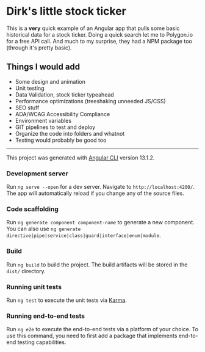 # Dirk's little stock ticker

This is a __very__ quick example of an Angular app that pulls some basic historical data for a stock ticker.  Doing a quick search let me to Polygon.io for a free API call.  And much to my surprise, they had a NPM package too (through it's pretty basic).  

## Things I would add

- Some design and animation 
- Unit testing
- Data Validation, stock ticker typeahead
- Performance optimizations (treeshaking unneeded JS/CSS)
- SEO stuff
- ADA/WCAG Accessibility Compliance
- Environment variables
- GIT pipelines to test and deploy 
- Organize the code into folders and whatnot
- Testing would probably be good too

-----

This project was generated with [Angular CLI](https://github.com/angular/angular-cli) version 13.1.2.

### Development server

Run `ng serve --open` for a dev server. Navigate to `http://localhost:4200/`. The app will automatically reload if you change any of the source files.

### Code scaffolding

Run `ng generate component component-name` to generate a new component. You can also use `ng generate directive|pipe|service|class|guard|interface|enum|module`.

### Build

Run `ng build` to build the project. The build artifacts will be stored in the `dist/` directory.

### Running unit tests

Run `ng test` to execute the unit tests via [Karma](https://karma-runner.github.io).

### Running end-to-end tests

Run `ng e2e` to execute the end-to-end tests via a platform of your choice. To use this command, you need to first add a package that implements end-to-end testing capabilities.

